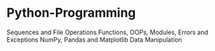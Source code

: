 # Python-Programming
Sequences and File Operations
Functions, OOPs, Modules, Errors and Exceptions
NumPy, Pandas and Matplotlib
Data Manipulation
